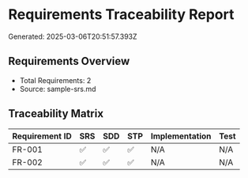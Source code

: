 # Requirements Traceability Report

Generated: 2025-03-06T20:51:57.393Z

## Requirements Overview

- Total Requirements: 2
- Source: sample-srs.md

## Traceability Matrix

| Requirement ID | SRS | SDD | STP | Implementation | Test |
|----------------|-----|-----|-----|----------------|------|
| FR-001 | ✅ | ✅ | ✅ | N/A | N/A |
| FR-002 | ✅ | ✅ | ✅ | N/A | N/A |
